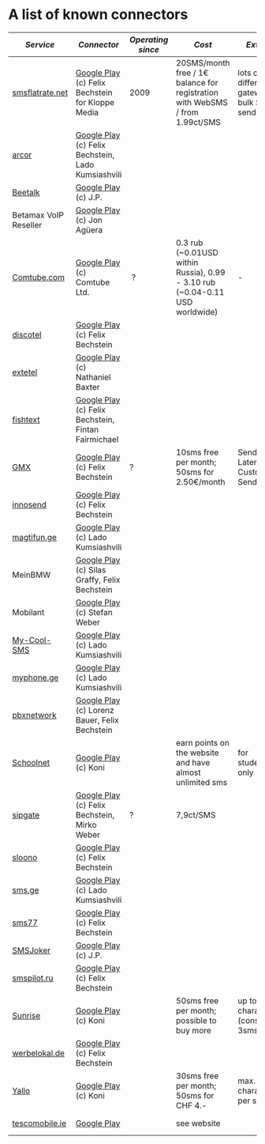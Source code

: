 # A list of known connectors

| *Service* | *Connector* | *Operating since* | *Cost* | *Extras* | *Stability* | *sender country* | *recipient country* | *utf8* |
| --------- | ----------- | ----------------- | ------ | -------- | ----------- | ---------------- | ------------------- | ------ |
| [smsflatrate.net](http://smsflatrate.net) | [Google Play](https://play.google.com/store/apps/details?id=de.ub0r.android.websms.connector.smsflatratenet) (c) Felix Bechstein for Kloppe Media | 2009 | 20SMS/month free / 1€ balance for registration with WebSMS / from 1.99ct/SMS | lots of different gateways, bulk SMS, send later | top | no restrictions known | no restrictions known | utf8 with restrictions |
| [arcor](http://arcor.de) | [Google Play](https://play.google.com/store/apps/details?id=org.herrlado.websms.connector.arcor) (c) Felix Bechstein, Lado Kumsiashvili |
| [Beetalk](http://beetalk.net) | [Google Play](https://play.google.com/store/apps/details?id=de.ub0r.android.websms.connector.beetalk) (c) J.P. |
| Betamax VoIP Reseller | [Google Play](https://play.google.com/store/apps/details?id=de.ub0r.android.websms.connector.betamax) (c) Jon Agüera |
| [Comtube.com](http://www.comtube.com/) | [Google Play](https://play.google.com/store/apps/details?id=com.comtube.websmsconnector) (c) Comtube Ltd. | ? | 0.3 rub (~0.01USD within Russia), 0.99 - 3.10 rub (~0.04-0.11 USD worldwide) | - | top | no restrictions known | no restrictions known | utf8 |
| [discotel](http://discotel.de/) | [Google Play](https://play.google.com/store/apps/details?id=de.ub0r.android.websms.connector.discotel) (c) Felix Bechstein |
| [extetel](http://www.exetel.com.au/) | [Google Play](https://play.google.com/store/apps/details?id=com.baxtern.android.websms.connector.exetel) (c) Nathaniel Baxter |
| [fishtext](http://fishtext.com/) | [Google Play](https://play.google.com/store/apps/details?id=com.fairmichael.fintan.websms.connector.fishtext) (c) Felix Bechstein, Fintan Fairmichael |
| [GMX](http://gmx.net) | [Google Play](https://play.google.com/store/apps/details?id=de.ub0r.android.websms.connector.gmx) (c) Felix Bechstein | ? | 10sms free per month; 50sms for 2.50€/month | Send Later, Custom Sender | medium | germany(?) | no restrictions known | no utf8 |
| [innosend](http://innosend.de/) | [Google Play](https://play.google.com/store/apps/details?id=de.ub0r.android.websms.connector.innosend) (c) Felix Bechstein |
| [magtifun.ge](http://magtifun.ge/) | [Google Play](https://play.google.com/store/apps/details?id=org.herrlado.websms.connector.magtifunge) (c) Lado Kumsiashvili |
| MeinBMW | [Google Play](https://play.google.com/store/apps/details?id=de.ub0r.android.websms.connector.meinbmw) (c) Silas Graffy, Felix Bechstein |
| Mobilant | [Google Play](https://play.google.com/store/apps/details?id=de.webdroid.android.websms.connector.mobilant) (c) Stefan Weber |
| [My-Cool-SMS ](http://www.my-cool-sms.com/en/sms-gateway-sms-app-sms-service-sms-provider-sms-api/ref/websms/) | [Google Play](https://play.google.com/store/apps/details?id=org.herrlado.websms.connector.mycoolsms) (c) Lado Kumsiashvili |
| [myphone.ge ](http://myphone.ge) | [Google Play](https://play.google.com/store/apps/details?id=org.herrlado.websms.connector.myphone) (c) Lado Kumsiashvili |
| [pbxnetwork](http://www.personal-voip.de/) | [Google Play](https://play.google.com/store/apps/details?id=com.websms.connector.pbxnetwork) (c) Lorenz Bauer, Felix Bechstein |
| [Schoolnet](http://schoolnet.ch) | [Google Play](https://play.google.com/store/apps/details?id=com.rothconsulting.android.websms.connector.schoolnet) (c) Koni | | earn points on the website and have almost unlimited sms | for students only | medium | no restrictions known | Switzerland | utf8 |
| [sipgate](http://sipgate.com/) | [Google Play](https://play.google.com/store/apps/details?id=de.ub0r.android.websms.connector.sipgate) (c) Felix Bechstein, Mirko Weber | ? | 7,9ct/SMS |
| [sloono](http://sloono.de/) | [Google Play](https://play.google.com/store/apps/details?id=de.ub0r.android.websms.connector.sloono) (c) Felix Bechstein |
| [sms.ge](http://sms.ge/) | [Google Play](https://play.google.com/store/apps/details?id=org.herrlado.websms.connector.smsge) (c) Lado Kumsiashvili |
| [sms77](http://sms77.de/) | [Google Play](https://play.google.com/store/apps/details?id=de.ub0r.android.websms.connector.sms77) (c) Felix Bechstein |
| [SMSJoker](http://smsjoker.de) | [Google Play](https://play.google.com/store/apps/details?id=de.ub0r.android.websms.connector.smsjoker) (c) J.P. |
| [smspilot.ru](http://smspilot.ru/) | [Google Play](https://play.google.com/store/apps/details?id=de.ub0r.android.websms.connector.smspilotru) (c) Felix Bechstein |
| [Sunrise](http://sunrise.ch) | [Google Play](https://play.google.com/store/apps/details?id=com.rothconsulting.android.websms.connector.sunrise) (c) Koni | | 50sms free per month; possible to buy more | up to 480 characters (consumes 3sms) | top | no restrictions known | no restrictions known | utf8 |
| [werbelokal.de ](http://werbelokal.de/) | [Google Play](https://play.google.com/store/apps/details?id=de.ub0r.android.websms.connector.werbelokal) (c) Felix Bechstein |
| [Yallo](http://yallo.ch) | [Google Play](https://play.google.com/store/apps/details?id=com.rothconsulting.android.websms.connector.yallo) (c) Koni | | 30sms free per month; 50sms for CHF 4.- | max. 130 characters per sms | top | no restrictions known | no restrictions known | no utf8 |
| [tescomobile.ie](http://www.tescomobile.ie/) |  [Google Play](https://play.google.com/store/apps/details?id=com.mikebl71.android.websms.connector.tescoie) | | see website | | | no restrictions | no restrictions | no utf8 |
